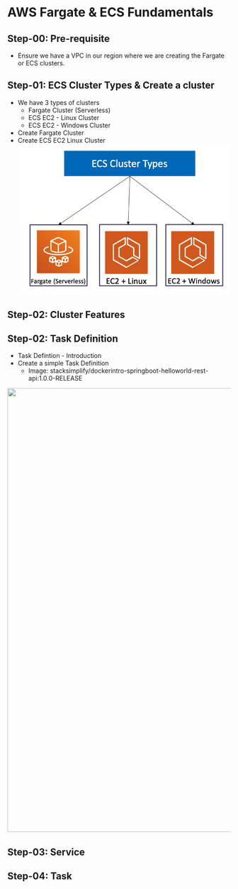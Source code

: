 # AWS Fargate & ECS Fundamentals

## Step-00: Pre-requisite
- Ensure we have a VPC in our region where we are creating the Fargate or ECS clusters.

## Step-01: ECS Cluster Types & Create a cluster
- We have 3 types of clusters
    - Fargate Cluster (Serverless)
    - ECS EC2 - Linux Cluster
    - ECS EC2 - Windows Cluster
- Create Fargate Cluster
- Create ECS EC2 Linux Cluster
![ECS Cluster Types](/otherfiles/images/01-ECS-Cluster-Types.png)

## Step-02: Cluster Features


## Step-02: Task Definition
- Task Defintion - Introduction
- Create a simple Task Definition
    - Image: stacksimplify/dockerintro-springboot-helloworld-rest-api:1.0.0-RELEASE

<img src="https://github.com/stacksimplify/aws-fargate-ecs-masterclass/blob/master/otherfiles/images/02-ECS-TaskDefintion-ParameterList.png" width="2000" height="1000">


## Step-03: Service

## Step-04: Task